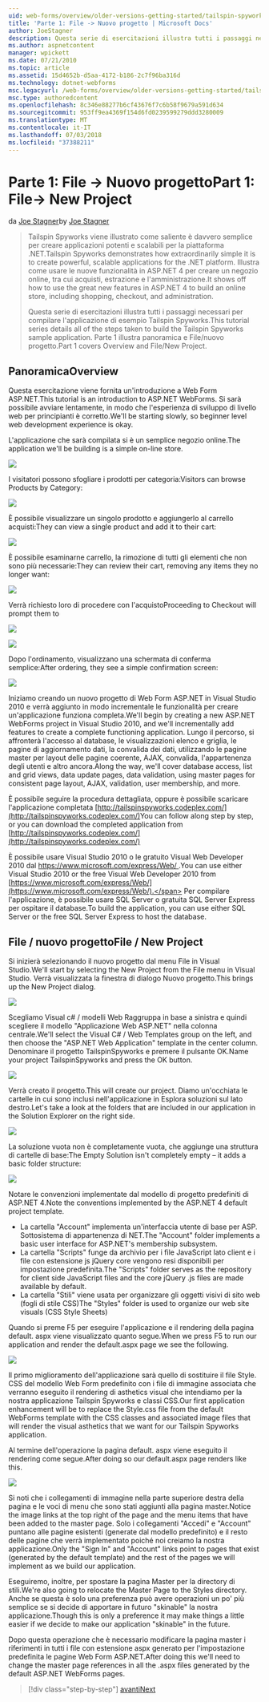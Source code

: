 ```yaml
---
uid: web-forms/overview/older-versions-getting-started/tailspin-spyworks/tailspin-spyworks-part-1
title: 'Parte 1: File -> Nuovo progetto | Microsoft Docs'
author: JoeStagner
description: Questa serie di esercitazioni illustra tutti i passaggi necessari per compilare l'applicazione di esempio Tailspin Spyworks. Parte 1 illustra panoramica e File/nuovo progetto.
ms.author: aspnetcontent
manager: wpickett
ms.date: 07/21/2010
ms.topic: article
ms.assetid: 15d4652b-d5aa-4172-b186-2c7f96ba316d
ms.technology: dotnet-webforms
msc.legacyurl: /web-forms/overview/older-versions-getting-started/tailspin-spyworks/tailspin-spyworks-part-1
msc.type: authoredcontent
ms.openlocfilehash: 8c346e88277b6cf43676f7c6b58f9679a591d634
ms.sourcegitcommit: 953ff9ea4369f154d6fd0239599279ddd3280009
ms.translationtype: MT
ms.contentlocale: it-IT
ms.lasthandoff: 07/03/2018
ms.locfileid: "37388211"
---
```

<a name="part-1-file--new-project"></a><span data-ttu-id="8a210-104">Parte 1: File -> Nuovo progetto</span><span class="sxs-lookup"><span data-stu-id="8a210-104">Part 1: File-> New Project</span></span>
====================
<span data-ttu-id="8a210-105">da [Joe Stagner](https://github.com/JoeStagner)</span><span class="sxs-lookup"><span data-stu-id="8a210-105">by [Joe Stagner](https://github.com/JoeStagner)</span></span>

> <span data-ttu-id="8a210-106">Tailspin Spyworks viene illustrato come saliente è davvero semplice per creare applicazioni potenti e scalabili per la piattaforma .NET.</span><span class="sxs-lookup"><span data-stu-id="8a210-106">Tailspin Spyworks demonstrates how extraordinarily simple it is to create powerful, scalable applications for the .NET platform.</span></span> <span data-ttu-id="8a210-107">Illustra come usare le nuove funzionalità in ASP.NET 4 per creare un negozio online, tra cui acquisti, estrazione e l'amministrazione.</span><span class="sxs-lookup"><span data-stu-id="8a210-107">It shows off how to use the great new features in ASP.NET 4 to build an online store, including shopping, checkout, and administration.</span></span>
> 
> <span data-ttu-id="8a210-108">Questa serie di esercitazioni illustra tutti i passaggi necessari per compilare l'applicazione di esempio Tailspin Spyworks.</span><span class="sxs-lookup"><span data-stu-id="8a210-108">This tutorial series details all of the steps taken to build the Tailspin Spyworks sample application.</span></span> <span data-ttu-id="8a210-109">Parte 1 illustra panoramica e File/nuovo progetto.</span><span class="sxs-lookup"><span data-stu-id="8a210-109">Part 1 covers Overview and File/New Project.</span></span>


## <a id="_Toc260221666"></a>  <span data-ttu-id="8a210-110">Panoramica</span><span class="sxs-lookup"><span data-stu-id="8a210-110">Overview</span></span>

<span data-ttu-id="8a210-111">Questa esercitazione viene fornita un'introduzione a Web Form ASP.NET.</span><span class="sxs-lookup"><span data-stu-id="8a210-111">This tutorial is an introduction to ASP.NET WebForms.</span></span> <span data-ttu-id="8a210-112">Si sarà possibile avviare lentamente, in modo che l'esperienza di sviluppo di livello web per principianti è corretto.</span><span class="sxs-lookup"><span data-stu-id="8a210-112">We'll be starting slowly, so beginner level web development experience is okay.</span></span>

<span data-ttu-id="8a210-113">L'applicazione che sarà compilata si è un semplice negozio online.</span><span class="sxs-lookup"><span data-stu-id="8a210-113">The application we'll be building is a simple on-line store.</span></span>

![](tailspin-spyworks-part-1/_static/image1.jpg)


<span data-ttu-id="8a210-114">I visitatori possono sfogliare i prodotti per categoria:</span><span class="sxs-lookup"><span data-stu-id="8a210-114">Visitors can browse Products by Category:</span></span>

![](tailspin-spyworks-part-1/_static/image2.jpg)

<span data-ttu-id="8a210-115">È possibile visualizzare un singolo prodotto e aggiungerlo al carrello acquisti:</span><span class="sxs-lookup"><span data-stu-id="8a210-115">They can view a single product and add it to their cart:</span></span>

![](tailspin-spyworks-part-1/_static/image3.jpg)

<span data-ttu-id="8a210-116">È possibile esaminarne carrello, la rimozione di tutti gli elementi che non sono più necessarie:</span><span class="sxs-lookup"><span data-stu-id="8a210-116">They can review their cart, removing any items they no longer want:</span></span>

![](tailspin-spyworks-part-1/_static/image4.jpg)

<span data-ttu-id="8a210-117">Verrà richiesto loro di procedere con l'acquisto</span><span class="sxs-lookup"><span data-stu-id="8a210-117">Proceeding to Checkout will prompt them to</span></span>

![](tailspin-spyworks-part-1/_static/image5.jpg)

![](tailspin-spyworks-part-1/_static/image6.jpg)

<span data-ttu-id="8a210-118">Dopo l'ordinamento, visualizzano una schermata di conferma semplice:</span><span class="sxs-lookup"><span data-stu-id="8a210-118">After ordering, they see a simple confirmation screen:</span></span>

![](tailspin-spyworks-part-1/_static/image7.jpg)


<span data-ttu-id="8a210-119">Iniziamo creando un nuovo progetto di Web Form ASP.NET in Visual Studio 2010 e verrà aggiunto in modo incrementale le funzionalità per creare un'applicazione funziona completa.</span><span class="sxs-lookup"><span data-stu-id="8a210-119">We'll begin by creating a new ASP.NET WebForms project in Visual Studio 2010, and we'll incrementally add features to create a complete functioning application.</span></span> <span data-ttu-id="8a210-120">Lungo il percorso, si affronterà l'accesso al database, le visualizzazioni elenco e griglia, le pagine di aggiornamento dati, la convalida dei dati, utilizzando le pagine master per layout delle pagine coerente, AJAX, convalida, l'appartenenza degli utenti e altro ancora.</span><span class="sxs-lookup"><span data-stu-id="8a210-120">Along the way, we'll cover database access, list and grid views, data update pages, data validation, using master pages for consistent page layout, AJAX, validation, user membership, and more.</span></span>

<span data-ttu-id="8a210-121">È possibile seguire la procedura dettagliata, oppure è possibile scaricare l'applicazione completata [http://tailspinspyworks.codeplex.com/](http://tailspinspyworks.codeplex.com/)</span><span class="sxs-lookup"><span data-stu-id="8a210-121">You can follow along step by step, or you can download the completed application from [http://tailspinspyworks.codeplex.com/](http://tailspinspyworks.codeplex.com/)</span></span>

<span data-ttu-id="8a210-122">È possibile usare Visual Studio 2010 o le gratuito Visual Web Developer 2010 dal [ https://www.microsoft.com/express/Web/ ](https://www.microsoft.com/express/Web/).</span><span class="sxs-lookup"><span data-stu-id="8a210-122">You can use either Visual Studio 2010 or the free Visual Web Developer 2010 from [https://www.microsoft.com/express/Web/](https://www.microsoft.com/express/Web/).</span></span> <span data-ttu-id="8a210-123">Per compilare l'applicazione, è possibile usare SQL Server o gratuita SQL Server Express per ospitare il database.</span><span class="sxs-lookup"><span data-stu-id="8a210-123">To build the application, you can use either SQL Server or the free SQL Server Express to host the database.</span></span>

## <a id="_Toc260221667"></a>  <span data-ttu-id="8a210-124">File / nuovo progetto</span><span class="sxs-lookup"><span data-stu-id="8a210-124">File / New Project</span></span>

<span data-ttu-id="8a210-125">Si inizierà selezionando il nuovo progetto dal menu File in Visual Studio.</span><span class="sxs-lookup"><span data-stu-id="8a210-125">We'll start by selecting the New Project from the File menu in Visual Studio.</span></span> <span data-ttu-id="8a210-126">Verrà visualizzata la finestra di dialogo Nuovo progetto.</span><span class="sxs-lookup"><span data-stu-id="8a210-126">This brings up the New Project dialog.</span></span>

![](tailspin-spyworks-part-1/_static/image8.jpg)

<span data-ttu-id="8a210-127">Scegliamo Visual c# / modelli Web Raggruppa in base a sinistra e quindi scegliere il modello "Applicazione Web ASP.NET" nella colonna centrale.</span><span class="sxs-lookup"><span data-stu-id="8a210-127">We'll select the Visual C# / Web Templates group on the left, and then choose the "ASP.NET Web Application" template in the center column.</span></span> <span data-ttu-id="8a210-128">Denominare il progetto TailspinSpyworks e premere il pulsante OK.</span><span class="sxs-lookup"><span data-stu-id="8a210-128">Name your project TailspinSpyworks and press the OK button.</span></span>

![](tailspin-spyworks-part-1/_static/image9.jpg)

<span data-ttu-id="8a210-129">Verrà creato il progetto.</span><span class="sxs-lookup"><span data-stu-id="8a210-129">This will create our project.</span></span> <span data-ttu-id="8a210-130">Diamo un'occhiata le cartelle in cui sono inclusi nell'applicazione in Esplora soluzioni sul lato destro.</span><span class="sxs-lookup"><span data-stu-id="8a210-130">Let's take a look at the folders that are included in our application in the Solution Explorer on the right side.</span></span>

![](tailspin-spyworks-part-1/_static/image10.jpg)

<span data-ttu-id="8a210-131">La soluzione vuota non è completamente vuota, che aggiunge una struttura di cartelle di base:</span><span class="sxs-lookup"><span data-stu-id="8a210-131">The Empty Solution isn't completely empty – it adds a basic folder structure:</span></span>

![](tailspin-spyworks-part-1/_static/image1.png)

<span data-ttu-id="8a210-132">Notare le convenzioni implementate dal modello di progetto predefiniti di ASP.NET 4.</span><span class="sxs-lookup"><span data-stu-id="8a210-132">Note the conventions implemented by the ASP.NET 4 default project template.</span></span>

- <span data-ttu-id="8a210-133">La cartella "Account" implementa un'interfaccia utente di base per ASP. Sottosistema di appartenenza di NET.</span><span class="sxs-lookup"><span data-stu-id="8a210-133">The "Account" folder implements a basic user interface for ASP.NET's membership subsystem.</span></span>
- <span data-ttu-id="8a210-134">La cartella "Scripts" funge da archivio per i file JavaScript lato client e i file con estensione js jQuery core vengono resi disponibili per impostazione predefinita.</span><span class="sxs-lookup"><span data-stu-id="8a210-134">The "Scripts" folder serves as the repository for client side JavaScript files and the core jQuery .js files are made available by default.</span></span>
- <span data-ttu-id="8a210-135">La cartella "Stili" viene usata per organizzare gli oggetti visivi di sito web (fogli di stile CSS)</span><span class="sxs-lookup"><span data-stu-id="8a210-135">The "Styles" folder is used to organize our web site visuals (CSS Style Sheets)</span></span>

<span data-ttu-id="8a210-136">Quando si preme F5 per eseguire l'applicazione e il rendering della pagina default. aspx viene visualizzato quanto segue.</span><span class="sxs-lookup"><span data-stu-id="8a210-136">When we press F5 to run our application and render the default.aspx page we see the following.</span></span>

![](tailspin-spyworks-part-1/_static/image11.jpg)

<span data-ttu-id="8a210-137">Il primo miglioramento dell'applicazione sarà quello di sostituire il file Style. CSS del modello Web Form predefinito con i file di immagine associata che verranno eseguito il rendering di asthetics visual che intendiamo per la nostra applicazione Tailspin Spyworks e classi CSS.</span><span class="sxs-lookup"><span data-stu-id="8a210-137">Our first application enhancement will be to replace the Style.css file from the default WebForms template with the CSS classes and associated image files that will render the visual asthetics that we want for our Tailspin Spyworks application.</span></span>

<span data-ttu-id="8a210-138">Al termine dell'operazione la pagina default. aspx viene eseguito il rendering come segue.</span><span class="sxs-lookup"><span data-stu-id="8a210-138">After doing so our default.aspx page renders like this.</span></span>

![](tailspin-spyworks-part-1/_static/image12.jpg)

<span data-ttu-id="8a210-139">Si noti che i collegamenti di immagine nella parte superiore destra della pagina e le voci di menu che sono stati aggiunti alla pagina master.</span><span class="sxs-lookup"><span data-stu-id="8a210-139">Notice the image links at the top right of the page and the menu items that have been added to the master page.</span></span> <span data-ttu-id="8a210-140">Solo i collegamenti "Accedi" e "Account" puntano alle pagine esistenti (generate dal modello predefinito) e il resto delle pagine che verrà implementato poiché noi creiamo la nostra applicazione.</span><span class="sxs-lookup"><span data-stu-id="8a210-140">Only the "Sign In" and "Account" links point to pages that exist (generated by the default template) and the rest of the pages we will implement as we build our application.</span></span>

<span data-ttu-id="8a210-141">Eseguiremo, inoltre, per spostare la pagina Master per la directory di stili.</span><span class="sxs-lookup"><span data-stu-id="8a210-141">We're also going to relocate the Master Page to the Styles directory.</span></span> <span data-ttu-id="8a210-142">Anche se questa è solo una preferenza può avere operazioni un po' più semplice se si decide di apportare in futuro "skinable" la nostra applicazione.</span><span class="sxs-lookup"><span data-stu-id="8a210-142">Though this is only a preference it may make things a little easier if we decide to make our application "skinable" in the future.</span></span>

<span data-ttu-id="8a210-143">Dopo questa operazione che è necessario modificare la pagina master i riferimenti in tutti i file con estensione aspx generato per l'impostazione predefinita le pagine Web Form ASP.NET.</span><span class="sxs-lookup"><span data-stu-id="8a210-143">After doing this we'll need to change the master page references in all the .aspx files generated by the default ASP.NET WebForms pages.</span></span>

> [!div class="step-by-step"]
> [<span data-ttu-id="8a210-144">avanti</span><span class="sxs-lookup"><span data-stu-id="8a210-144">Next</span></span>](tailspin-spyworks-part-2.md)
